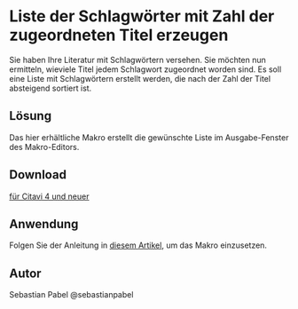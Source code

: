 # Liste der Schlagwörter mit Zahl der zugeordneten Titel erzeugen

Sie haben Ihre Literatur mit Schlagwörtern versehen. Sie möchten nun ermitteln, wieviele Titel jedem Schlagwort zugeordnet worden sind. Es soll eine Liste mit Schlagwörtern erstellt werden, die nach der Zahl der Titel absteigend sortiert ist. 

## Lösung
Das hier erhältliche Makro erstellt die gewünschte Liste im Ausgabe-Fenster des Makro-Editors.

## Download
[für Citavi 4 und neuer](C4+_Count_References_Per_Keyword.cs)

## Anwendung
Folgen Sie der Anleitung in [diesem Artikel](/readme.de.md), um das Makro einzusetzen.

## Autor
Sebastian Pabel @sebastianpabel